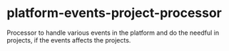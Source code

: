 # platform-events-project-processor
Processor to handle various events in the platform and do the needful in projects, if the events affects the projects.
